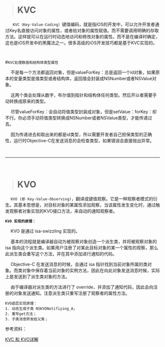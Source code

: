 ># KVC

&emsp; ` KVC（Key-Value-Coding）`键值编码，就是指iOS的开发中，可以允许开发者通过Key名直接访问对象的属性，或者给对象的属性赋值。而不需要调用明确的存取方法。这样就可以在运行时动态地访问和修改对象的属性。而不是在编译时确定，这也是iOS开发中的黑魔法之一。很多高级的iOS开发技巧都是基于KVC实现的。



<br/>


#`KVC处理数值和结构体类型属性`

&emsp;  不是每一个方法都返回对象，但是valueForKey：总是返回一个id对象，如果原本的变量类型是值类型或者结构体，返回值会封装成NSNumber或者NSValue对象。

&emsp;  这两个类会处理从数字，布尔值到指针和结构体任何类型。然后开以者需要手动转换成原来的类型。

&emsp;  尽管valueForKey：会自动将值类型封装成对象，但是setValue：forKey：却不行。你必须手动将值类型转换成NSNumber或者NSValue类型，才能传递过去。

&emsp;  因为传递进去和取出来的都是id类型，所以需要开发者自己担保类型的正确性，运行时Objective-C在发送消息的会检查类型，如果错误会直接抛出异常。



<br/>

***
<br/>

>#  KVO

&emsp;  `KVO (即 Key-Value-Observing)`，翻译成键值观察。它是一种观察者模式的衍生。其基本思想是，对目标对象的某属性添加观察，当该属性发生变化时，通过触发观察者对象实现的KVO接口方法，来自动的通知观察者。


**`KVO 实现的原理：`**

&emsp;  KVO 是通过 isa-swizzling 实现的。

&emsp;  基本的流程就是编译器自动为被观察对象创造一个派生类，并将被观察对象的isa 指向这个派生类。如果用户注册了对某此目标对象的某一个属性的观察，那么此派生类会重写这个方法，并在其中添加进行通知的代码。

&emsp;  Objective-C 在发送消息的时候，会通过 isa 指针找到当前对象所属的类对象。而类对象中保存着当前对象的实例方法，因此在向此对象发送消息时候，实际上是发送到了派生类对象的方法。

&emsp;  由于编译器对派生类的方法进行了 override，并添加了通知代码，因此会向注册的对象发送通知。注意派生类只重写注册了观察者的属性方法。

```
KVO底层实现原理：
1. 动态生成子类 NSKVONotifiying_A;
2. 重写get方法；
3. 子类消息转发给父类；
```



参考资料：

[KVC 和 KVO详解](https://www.jianshu.com/p/b9f020a8b4c9)
